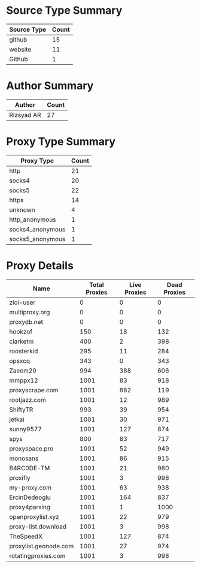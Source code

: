 # Source Type Summary

| Source Type | Count |
|-------------|-------|
| github | 15 |
| website | 11 |
| Github | 1 |


# Author Summary

| Author | Count |
|--------|-------|
| Rizsyad AR | 27 |


# Proxy Type Summary

| Proxy Type | Count |
|------------|-------|
| http | 21 |
| socks4 | 20 |
| socks5 | 22 |
| https | 14 |
| unknown | 4 |
| http_anonymous | 1 |
| socks4_anonymous | 1 |
| socks5_anonymous | 1 |


# Proxy Details

| Name | Total Proxies | Live Proxies | Dead Proxies |
|------|---------------|--------------|---------------|
| zloi-user | 0 | 0 | 0 |
| multiproxy.org | 0 | 0 | 0 |
| proxydb.net | 0 | 0 | 0 |
| hookzof | 150 | 18 | 132 |
| clarketm | 400 | 2 | 398 |
| roosterkid | 295 | 11 | 284 |
| opsxcq | 343 | 0 | 343 |
| Zaeem20 | 994 | 388 | 606 |
| mmppx12 | 1001 | 83 | 918 |
| proxyscrape.com | 1001 | 882 | 119 |
| rootjazz.com | 1001 | 12 | 989 |
| ShiftyTR | 993 | 39 | 954 |
| jetkai | 1001 | 30 | 971 |
| sunny9577 | 1001 | 127 | 874 |
| spys | 800 | 83 | 717 |
| proxyspace.pro | 1001 | 52 | 949 |
| monosans | 1001 | 86 | 915 |
| B4RC0DE-TM | 1001 | 21 | 980 |
| proxifly | 1001 | 3 | 998 |
| my-proxy.com | 1001 | 63 | 938 |
| ErcinDedeoglu | 1001 | 164 | 837 |
| proxy4parsing | 1001 | 1 | 1000 |
| openproxylist.xyz | 1001 | 22 | 979 |
| proxy-list.download | 1001 | 3 | 998 |
| TheSpeedX | 1001 | 127 | 874 |
| proxylist.geonode.com | 1001 | 27 | 974 |
| rotatingproxies.com | 1001 | 3 | 998 |
